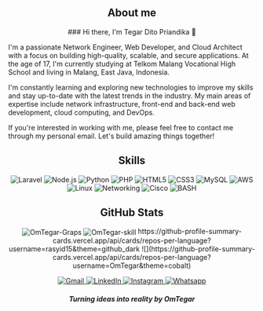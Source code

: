 <!--BIO-->
<h2 align="center">About me</h2>

<p align="center">
### Hi there, I'm Tegar Dito Priandika 👋

I'm a passionate Network Engineer, Web Developer, and Cloud Architect with a focus on building high-quality, scalable, and secure applications. At the age of 17, I'm currently studying at Telkom Malang Vocational High School and living in Malang, East Java, Indonesia.

I'm constantly learning and exploring new technologies to improve my skills and stay up-to-date with the latest trends in the industry. My main areas of expertise include network infrastructure, front-end and back-end web development, cloud computing, and DevOps.

If you're interested in working with me, please feel free to contact me through my personal email. Let's build amazing things together!

</p>

<!-- Skills -->
<h2 align="center"> Skills</h2>

<p align="center">
  <img src="https://img.shields.io/badge/Laravel-FF2D20?logo=laravel&logoColor=white&style=for-the-badge" alt="Laravel" />
  <img src="https://img.shields.io/badge/Node.js-339933?logo=node.js&logoColor=white&style=for-the-badge" alt="Node.js" />
  <img src="https://img.shields.io/badge/Python-3776AB?logo=python&logoColor=white&style=for-the-badge" alt="Python" />

  <img src="https://img.shields.io/badge/PHP-777BB4?logo=php&logoColor=white&style=for-the-badge" alt="PHP" />
  <img src="https://img.shields.io/badge/HTML5-E34F26?logo=html5&logoColor=white&style=for-the-badge" alt="HTML5" />
  <img src="https://img.shields.io/badge/CSS3-1572B6?logo=css3&logoColor=white&style=for-the-badge" alt="CSS3" />

  <img src="https://img.shields.io/badge/MySQL-4479A1?logo=mysql&logoColor=white&style=for-the-badge" alt="MySQL" />
  <img src="https://img.shields.io/badge/Amazon%20AWS-232F3E?logo=amazon-aws&logoColor=white&style=for-the-badge" alt="AWS" />
  <img src="https://img.shields.io/badge/Linux-FCC624?logo=linux&logoColor=black&style=for-the-badge" alt="Linux" />

  <img src="https://img.shields.io/badge/Networking-00BFFF?logo=cisco&logoColor=white&style=for-the-badge" alt="Networking" />
  <img src="https://img.shields.io/badge/Cisco-1BA0D7?logo=cisco&logoColor=white&style=for-the-badge" alt="Cisco" />
  <img src="https://img.shields.io/badge/BASH-4EAA25?logo=gnu-bash&logoColor=white&style=for-the-badge" alt="BASH" />

</p>

<h2 align="center">GitHub Stats</h2>
<p align="center">
<img align="center" src="https://github-readme-stats.vercel.app/api?username=OmTegar&show_icons=true&theme=cobalt" alt="OmTegar-Graps" />
<img align="center" src="https://github-profile-summary-cards.vercel.app/api/cards/repos-per-language?username=OmTegar&theme=cobalt" alt="OmTegar-skill" />
  https://github-profile-summary-cards.vercel.app/api/cards/repos-per-language?username=rasyid15&theme=github_dark
 ![](https://github-profile-summary-cards.vercel.app/api/cards/repos-per-language?username=OmTegar&theme=cobalt)
</p>

<!-- ![](https://github-readme-stats.vercel.app/api?username=OmTegar&show_icons=true&theme=cobalt)
![](https://github-profile-summary-cards.vercel.app/api/cards/repos-per-language?username=OmTegar&theme=cobalt) -->

<!-- Social media badges -->
<p align="center">
  <a href="mailto:tegardito02@gmail.com">
    <img alt="Gmail" src="https://img.shields.io/badge/-Gmail-c14438?style=flat-square&logo=Gmail&logoColor=white">
  </a>
  <a href="https://www.linkedin.com/in/tegar-priandika-4233a7266/">
    <img alt="LinkedIn" src="https://img.shields.io/badge/-LinkedIn-0077B5?style=flat-square&logo=linkedin&logoColor=white">
  </a>
  <a href="https://www.instagram.com/omtegar_/">
    <img alt="Instagram" src="https://img.shields.io/badge/-Instagram-E4405F?style=flat-square&logo=instagram&logoColor=white">
  </a>
  <a href="https://wa.me/6281233219130">
    <img alt="Whatsapp" src="https://img.shields.io/badge/-Whatsapp-25D366?style=flat-square&logo=whatsapp&logoColor=white">
  </a>
</p>

<h5 align="center">Turning ideas into reality by OmTegar</h5>


<!--
**OmTegar/OmTegar** is a ✨ _special_ ✨ repository because its `README.md` (this file) appears on your GitHub profile.

Here are some ideas to get you started:

- 🔭 I’m currently working on ...
- 🌱 I’m currently learning ...
- 👯 I’m looking to collaborate on ...
- 🤔 I’m looking for help with ...
- 💬 Ask me about ...
- 📫 How to reach me: ...
- 😄 Pronouns: ...
- ⚡ Fun fact: ...
-->

